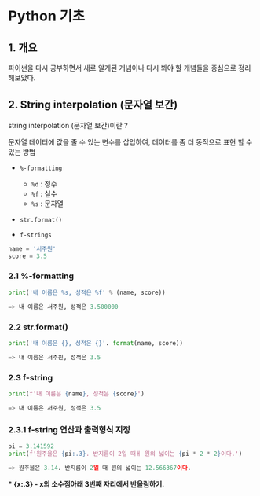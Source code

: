 # Python 기초 

## 1. 개요
파이썬을 다시 공부하면서 새로 알게된 개념이나 다시 봐야 할 개념들을 중심으로 정리해보았다.

## 2. String interpolation (문자열 보간)
string interpolation (문자열 보간)이란 ?   

문자열 데이터에 값을 줄 수 있는 변수를 삽입하여, 데이터를 좀 더 동적으로 표현 할 수 있는 방법

- `%-formatting`
  - `%d` : 정수
  - `%f` : 실수
  - `%s` : 문자열

- `str.format()`
- `f-strings`

```python
name = '서주원'
score = 3.5
```

### 2.1 %-formatting
```python
print('내 이름은 %s, 성적은 %f' % (name, score))

=> 내 이름은 서주원, 성적은 3.500000
```

### 2.2 str.format()
```python
print('내 이름은 {}, 성적은 {}'. format(name, score))

=> 내 이름은 서주원, 성적은 3.5
```

### 2.3 f-string
```python
print(f'내 이름은 {name}, 성적은 {score}')

=> 내 이름은 서주원, 성적은 3.5
```

### 2.3.1 f-string 연산과 출력형식 지정
```python
pi = 3.141592
print(f'원주율은 {pi:.3}. 반지름이 2일 때ㅐ 원의 넓이는 {pi * 2 * 2}이다.')

=> 원주율은 3.14. 반지름이 2일 때 원의 넓이는 12.566367이다.
```
**\* {x:.3} - x의 소수점아래 3번째 자리에서 반올림하기.**